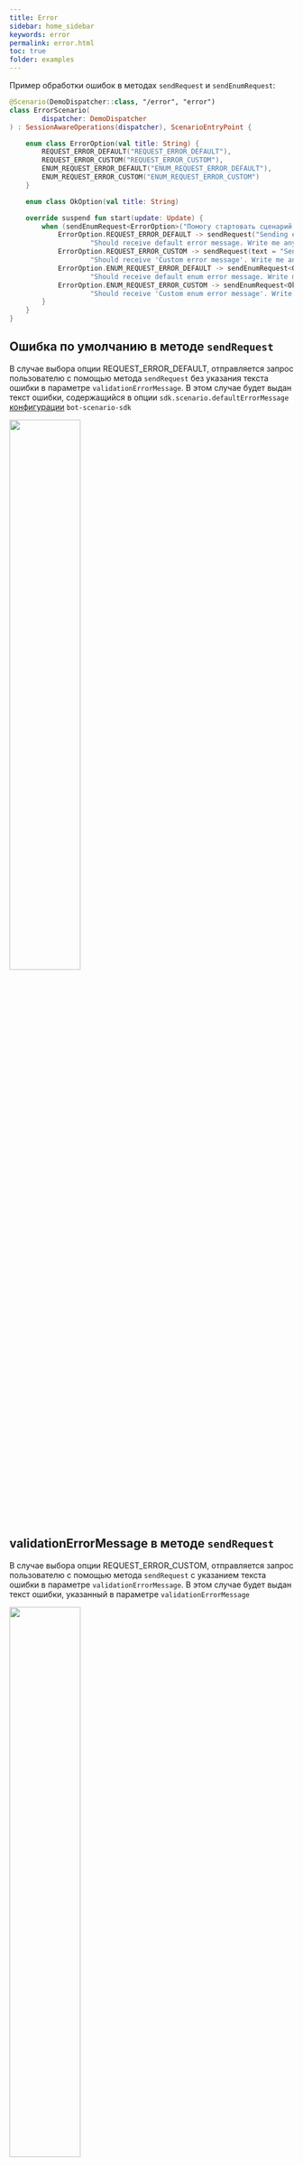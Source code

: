 ```yaml
---
title: Error
sidebar: home_sidebar
keywords: error
permalink: error.html
toc: true
folder: examples
---
```


Пример обработки ошибок в методах `sendRequest` и `sendEnumRequest`:
```kotlin
@Scenario(DemoDispatcher::class, "/error", "error")
class ErrorScenario(
        dispatcher: DemoDispatcher
) : SessionAwareOperations(dispatcher), ScenarioEntryPoint {

    enum class ErrorOption(val title: String) {
        REQUEST_ERROR_DEFAULT("REQUEST_ERROR_DEFAULT"),
        REQUEST_ERROR_CUSTOM("REQUEST_ERROR_CUSTOM"),
        ENUM_REQUEST_ERROR_DEFAULT("ENUM_REQUEST_ERROR_DEFAULT"),
        ENUM_REQUEST_ERROR_CUSTOM("ENUM_REQUEST_ERROR_CUSTOM")
    }

    enum class OkOption(val title: String)

    override suspend fun start(update: Update) {
        when (sendEnumRequest<ErrorOption>("Помогу стартовать сценарий start") { it.title }) {
            ErrorOption.REQUEST_ERROR_DEFAULT -> sendRequest("Sending error request without validationErrorMessage. " +
                    "Should receive default error message. Write me anything") { throw RuntimeException("demo exception") }
            ErrorOption.REQUEST_ERROR_CUSTOM -> sendRequest(text = "Sending error request with validationErrorMessage = Custom error message. " +
                    "Should receive 'Custom error message'. Write me anything", validationErrorMessage = "Custom error message") { throw RuntimeException("demo exception") }
            ErrorOption.ENUM_REQUEST_ERROR_DEFAULT -> sendEnumRequest<OkOption>("Sending error enumRequest without validationErrorMessage. " +
                    "Should receive default enum error message. Write me anything") { it.title }
            ErrorOption.ENUM_REQUEST_ERROR_CUSTOM -> sendEnumRequest<OkOption>("Sending error enumRequest with validationErrorMessage = Custom enum error message. " +
                    "Should receive 'Custom enum error message'. Write me anything", validationErrorMessage = "Custom enum error message") { it.title }
        }
    }
}
```

## Ошибка по умолчанию в методе `sendRequest`

В случае выбора опции REQUEST_ERROR_DEFAULT, отправляется запрос пользователю с помощью метода `sendRequest` без указания
текста ошибки в параметре `validationErrorMessage`. В этом случае будет выдан текст ошибки, содержащийся
в опции `sdk.scenario.defaultErrorMessage` [конфигурации](#configuration.md) `bot-scenario-sdk`

<img src="images/defaultError.png" height="50%">

## validationErrorMessage в методе `sendRequest`

В случае выбора опции REQUEST_ERROR_CUSTOM, отправляется запрос пользователю с помощью метода `sendRequest` с указанием
текста ошибки в параметре `validationErrorMessage`. В этом случае будет выдан текст ошибки, указанный в параметре `validationErrorMessage`

<img src="images/customError.png" height="50%">

## Ошибка по умолчанию в методе `sendEnumRequest`

В случае выбора опции ENUM_REQUEST_ERROR_DEFAULT, отправляется запрос пользователю с помощью метода `sendEnumRequest` без указания
текста ошибки в параметре `validationErrorMessage`. В этом случае будет выдан текст ошибки, содержащийся
в опции `sdk.scenario.defaultRequestEnumErrorMessage` [конфигурации](#configuration.md) `bot-scenario-sdk`

<img src="images/defaultEnumError.png" height="50%">

## validationErrorMessage в методе `sendEnumRequest`

В случае выбора опции ENUM_REQUEST_ERROR_CUSTOM, отправляется запрос пользователю с помощью метода `sendEnumRequest` с указанием
текста ошибки в параметре `validationErrorMessage`. В этом случае будет выдан текст ошибки, указанный в параметре `validationErrorMessage`

<img src="images/customEnumError.png" height="50%">